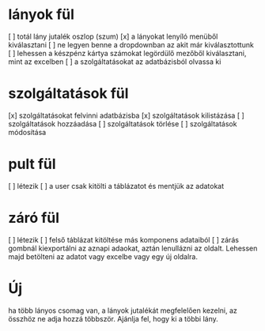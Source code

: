 # lányok fül
[ ] totál lány jutalék oszlop (szum)
[x] a lányokat lenyíló menüből kiválasztani
[ ] ne legyen benne a dropdownban az akit már kiválasztottunk 
[ ] lehessen a készpénz kártya számokat legördülő mezőből kiválasztani, mint az excelben
[ ] a szolgáltatásokat az adatbázisból olvassa ki

# szolgáltatások fül
[x] szolgáltatásokat felvinni adatbázisba
[x] szolgáltatások kilistázása
[ ] szolgáltatások hozzáadása
[ ] szolgáltatások törlése
[ ] szolgáltatások módosítása

# pult fül
[ ] létezik
[ ] a user csak kitölti a táblázatot és mentjük az adatokat

# záró fül
[ ] létezik
[ ] felső táblázat kitöltése más komponens adataiból
[ ] zárás gombnál kiexportálni az aznapi adaokat, aztán lenullázni az oldalt. Lehessen majd betölteni az adatot vagy excelbe vagy egy új oldalra.

# Új
ha több lányos csomag van, a lányok jutalékát megfelelően kezelni, az összhöz ne adja hozzá többször. Ajánlja fel, hogy ki a többi lány.